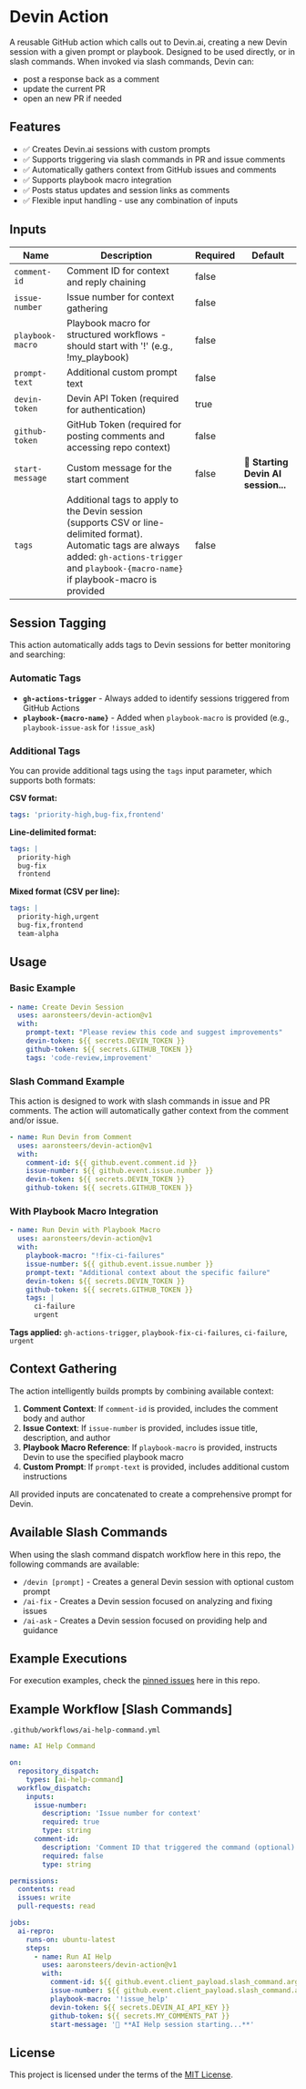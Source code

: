 # Devin Action

A reusable GitHub action which calls out to Devin.ai, creating a new Devin session with a given prompt or playbook. Designed to be used directly, or in slash commands. When invoked via slash commands, Devin can:
- post a response back as a comment
- update the current PR
- open an new PR if needed

## Features

- ✅ Creates Devin.ai sessions with custom prompts
- ✅ Supports triggering via slash commands in PR and issue comments
- ✅ Automatically gathers context from GitHub issues and comments
- ✅ Supports playbook macro integration
- ✅ Posts status updates and session links as comments
- ✅ Flexible input handling - use any combination of inputs

## Inputs

| Name           | Description                                                                 | Required | Default  |
|----------------|-----------------------------------------------------------------------------|----------|----------|
| `comment-id`   | Comment ID for context and reply chaining                                  | false    |          |
| `issue-number` | Issue number for context gathering                                          | false    |          |
| `playbook-macro` | Playbook macro for structured workflows - should start with '!' (e.g., !my_playbook) | false    |          |
| `prompt-text`  | Additional custom prompt text                                               | false    |          |
| `devin-token`  | Devin API Token (required for authentication)                              | true     |          |
| `github-token` | GitHub Token (required for posting comments and accessing repo context)    | false    |          |
| `start-message`| Custom message for the start comment                                       | false    | 🤖 **Starting Devin AI session...** |
| `tags`         | Additional tags to apply to the Devin session (supports CSV or line-delimited format). Automatic tags are always added: `gh-actions-trigger` and `playbook-{macro-name}` if playbook-macro is provided | false    |          |

## Session Tagging

This action automatically adds tags to Devin sessions for better monitoring and searching:

### Automatic Tags
- **`gh-actions-trigger`** - Always added to identify sessions triggered from GitHub Actions
- **`playbook-{macro-name}`** - Added when `playbook-macro` is provided (e.g., `playbook-issue-ask` for `!issue_ask`)

### Additional Tags
You can provide additional tags using the `tags` input parameter, which supports both formats:

**CSV format:**
```yaml
tags: 'priority-high,bug-fix,frontend'
```

**Line-delimited format:**
```yaml
tags: |
  priority-high
  bug-fix
  frontend
```

**Mixed format (CSV per line):**
```yaml
tags: |
  priority-high,urgent
  bug-fix,frontend
  team-alpha
```

## Usage

### Basic Example

```yaml
- name: Create Devin Session
  uses: aaronsteers/devin-action@v1
  with:
    prompt-text: "Please review this code and suggest improvements"
    devin-token: ${{ secrets.DEVIN_TOKEN }}
    github-token: ${{ secrets.GITHUB_TOKEN }}
    tags: 'code-review,improvement'
```

### Slash Command Example

This action is designed to work with slash commands in issue and PR comments. The action will automatically gather context from the comment and/or issue.

```yaml
- name: Run Devin from Comment
  uses: aaronsteers/devin-action@v1
  with:
    comment-id: ${{ github.event.comment.id }}
    issue-number: ${{ github.event.issue.number }}
    devin-token: ${{ secrets.DEVIN_TOKEN }}
    github-token: ${{ secrets.GITHUB_TOKEN }}
```

### With Playbook Macro Integration

```yaml
- name: Run Devin with Playbook Macro
  uses: aaronsteers/devin-action@v1
  with:
    playbook-macro: "!fix-ci-failures"
    issue-number: ${{ github.event.issue.number }}
    prompt-text: "Additional context about the specific failure"
    devin-token: ${{ secrets.DEVIN_TOKEN }}
    github-token: ${{ secrets.GITHUB_TOKEN }}
    tags: |
      ci-failure
      urgent
```

**Tags applied:** `gh-actions-trigger`, `playbook-fix-ci-failures`, `ci-failure`, `urgent`

## Context Gathering

The action intelligently builds prompts by combining available context:

1. **Comment Context**: If `comment-id` is provided, includes the comment body and author
2. **Issue Context**: If `issue-number` is provided, includes issue title, description, and author  
3. **Playbook Macro Reference**: If `playbook-macro` is provided, instructs Devin to use the specified playbook macro
4. **Custom Prompt**: If `prompt-text` is provided, includes additional custom instructions

All provided inputs are concatenated to create a comprehensive prompt for Devin.

## Available Slash Commands

When using the slash command dispatch workflow here in this repo, the following commands are available:

- `/devin [prompt]` - Creates a general Devin session with optional custom prompt
- `/ai-fix` - Creates a Devin session focused on analyzing and fixing issues
- `/ai-ask` - Creates a Devin session focused on providing help and guidance

## Example Executions

For execution examples, check the [pinned issues](https://github.com/aaronsteers/devin-action/issues) here in this repo.

## Example Workflow [Slash Commands]

`.github/workflows/ai-help-command.yml`

```yml
name: AI Help Command

on:
  repository_dispatch:
    types: [ai-help-command]
  workflow_dispatch:
    inputs:
      issue-number:
        description: 'Issue number for context'
        required: true
        type: string
      comment-id:
        description: 'Comment ID that triggered the command (optional)'
        required: false
        type: string

permissions:
  contents: read
  issues: write
  pull-requests: read

jobs:
  ai-repro:
    runs-on: ubuntu-latest
    steps:
      - name: Run AI Help
        uses: aaronsteers/devin-action@v1
        with:
          comment-id: ${{ github.event.client_payload.slash_command.args.named.comment-id || inputs.comment-id }}
          issue-number: ${{ github.event.client_payload.slash_command.args.named.issue || inputs.issue-number }}
          playbook-macro: '!issue_help'
          devin-token: ${{ secrets.DEVIN_AI_API_KEY }}
          github-token: ${{ secrets.MY_COMMENTS_PAT }}
          start-message: '🤖 **AI Help session starting...**'
```

## License

This project is licensed under the terms of the [MIT License](LICENSE).
